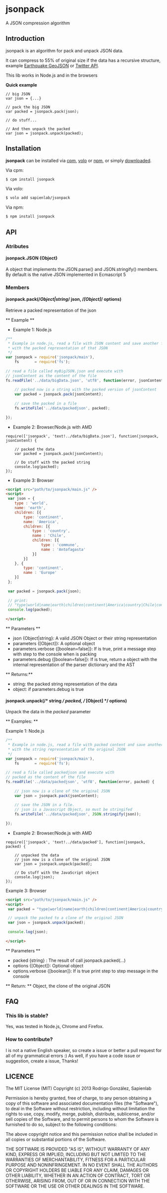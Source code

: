 # jsonpack

A JSON compression algorithm

## Introduction

jsonpack is an algorithm for pack and unpack JSON data.

It can compress to 55% of original size if the data has a recursive structure, example 
[Earthquake GeoJSON](http://earthquake.usgs.gov/earthquakes/feed/geojson/2.5/month) or 
[Twitter API](http://search.twitter.com/search.json?q=Twitter%20API&result_type=mixed). 

This lib works in Node.js and in the browsers

**Quick example**
```
// big JSON
var json = {...}

// pack the big JSON 
var packed = jsonpack.pack(json);

// do stuff...

// And then unpack the packed
var json = jsonpack.unpack(packed);
```

## Installation

**jsonpack** can be installed via [cpm][cpm], [volo][volo] or [npm][npm], or simply [downloaded][download].

Via cpm:

```bash
$ cpm install jsonpack
```

Via volo:

```bash
$ volo add sapienlab/jsonpack
```

Via npm:

```bash
$ npm install jsonpack
```

## API

### Atributes

#### jsonpack.JSON {Object}
A object that implements the JSON.parse() and JSON.stringify() members.
By default is the native JSON implemented in Ecmascript 5

### Members

#### jsonpack.pack(/*Object|string*/ json, /*[Object]*/ options)
Retrieve a packed representation of the json

** Example **
* Example 1: Node.js
```javascript
/**
 * Example in node.js, read a file with JSON content and save another file
 * with the packed representation of that JSON
 */
var jsonpack = require('jsonpack/main'),
    fs       = require('fs');
    
// read a file called myBigJSON.json and execute with 
// jsonContent as the content of the file
fs.readFile('../data/bigData.json', 'utf8', function(error, jsonContent) {
    
    // packed now is a string with the packed version of jsonContent
    var packed = jsonpack.pack(jsonContent);
    
    // save the packed in a file
    fs.writeFile('../data/packedjson', packed);
    
});
```

* Example 2: Browser/Node.js with AMD
```javasctipt
require(['jsonpack', 'text!../data/bigData.json'], function(jsonpack, jsonContent) {

	// packed the data
	var packed = jsonpack.pack(jsonContent);
	
	// Do stuff with the packed string
    console.log(packed);
});
```
* Example 3: Browser
```html
<script src="path/to/jsonpack/main.js" />
<script>
 var json = {
 	type : 'world',
 	name: 'earth',
 	children: [{
 		type: 'continent',
 		name: 'America',
 		children: [{
 			type : 'country',
 			name : 'Chile',
 			children: [{
 				type : 'commune',
 				name : 'Antofagasta'
 			}]
 		}]
 	}, {
 		type: 'continent',
 		name : 'Europe'
 	}]
 };
 	
 var packed = jsonpack.pack(json);
 
 // print:
 // "type|world|name|earth|children|continent|America|country|Chile|commune|Antofagasta|Europe^^^$0|1|2|3|4|@$0|5|2|6|4|@$0|7|2|8|4|@$0|9|2|A]]]]]|$0|5|2|B]]]"
 console.log(packed);
 
</script>
```

** Parameters **
* json {Object|string}: A valid JSON Object or their string representation
* parameters {[Object]}: A optional object
* parameters.verbose {[boolean=false]}: If is true, print a message step with step to the console when is packing
* parameters.debug {[boolean=false]}: If is true, return a object with the internal representation of the
                                      parser dictionary and the AST

** Returns:** 
* string: the packed string representation of the data
* object: if parameters.debug is true

#### jsonpack.unpack(/* string */ packed, /* [Object] */ options)

Unpack the data in the *packed* parameter

** Examples: **

Example 1: Node.js
```javascript
/**
 * Example in node.js, read a file with packed content and save another file
 * with the string representation of the original JSON
 */
var jsonpack = require('jsonpack/main'),
    fs       = require('fs');
    
// read a file called packedjson and execute with 
// packed as the content of the file
fs.readFile('../data/packedjson', 'utf8', function(error, packed) {
    
    // json now is a clone of the original JSON
    var json = jsonpack.pack(jsonContent);
    
    // save the JSON in a file. 
    // json is a Javascript Object, so must be stringifed
    fs.writeFile('../data/packedjson', JSON.stringify(json));
    
});
```

* Example 2: Browser/Node.js with AMD
```javasctipt
require(['jsonpack', 'text!../data/packed'], function(jsonpack, packed) {

	// unpacked the data
	// json now is a clone of the original JSON
	var json = jsonpack.unpack(packed);
	
	// Do stuff with the JavaScript object
    console.log(json);
});
```
Example 3: Browser
```html
<script src="path/to/jsonpack/main.js" />
<script>
 var packed = "type|world|name|earth|children|continent|America|country|Chile|commune|Antofagasta|Europe^^^$0|1|2|3|4|@$0|5|2|6|4|@$0|7|2|8|4|@$0|9|2|A]]]]]|$0|5|2|B]]]" 

 // unpack the packed to a clone of the original JSON 	
 var json = jsonpack.unpack(packed);
 
 console.log(json);
 
</script>
```

** Parameters **
* packed {string} : The result of call jsonpack.packed(...)
* options {[Object]}: Optional object
* options.verbose {[boolean]}: If is true print step to step message in the console  

** Return: ** Object, the clone of the original JSON

## FAQ
### This lib is stable?
Yes, was tested in Node.js, Chrome and Firefox.

### How to contribute?
I is not a native English speaker, so create a issue or better a pull request for all of my grammatical errors :)
As well, if you have a code issue or suggestion, create a issue, Thanks!

## LICENCE

The MIT License (MIT)
Copyright (c) 2013 Rodrigo González, Sapienlab

Permission is hereby granted, free of charge, to any person obtaining a copy of this software and associated documentation files (the "Software"), to deal in the Software without restriction, including without limitation the rights to use, copy, modify, merge, publish, distribute, sublicense, and/or sell copies of the Software, and to permit persons to whom the Software is furnished to do so, subject to the following conditions:

The above copyright notice and this permission notice shall be included in all copies or substantial portions of the Software.

THE SOFTWARE IS PROVIDED "AS IS", WITHOUT WARRANTY OF ANY KIND, EXPRESS OR IMPLIED, INCLUDING BUT NOT LIMITED TO THE WARRANTIES OF MERCHANTABILITY, FITNESS FOR A PARTICULAR PURPOSE AND NONINFRINGEMENT. IN NO EVENT SHALL THE AUTHORS OR COPYRIGHT HOLDERS BE LIABLE FOR ANY CLAIM, DAMAGES OR OTHER LIABILITY, WHETHER IN AN ACTION OF CONTRACT, TORT OR OTHERWISE, ARISING FROM, OUT OF OR IN CONNECTION WITH THE SOFTWARE OR THE USE OR OTHER DEALINGS IN THE SOFTWARE.

[cpm]: https://github.org/kriszyp/cpm
[volo]: http://volojs.org/
[npm]: http://npmjs.org/
[download]: /sapienlab/jsonpack/archive/master.zip